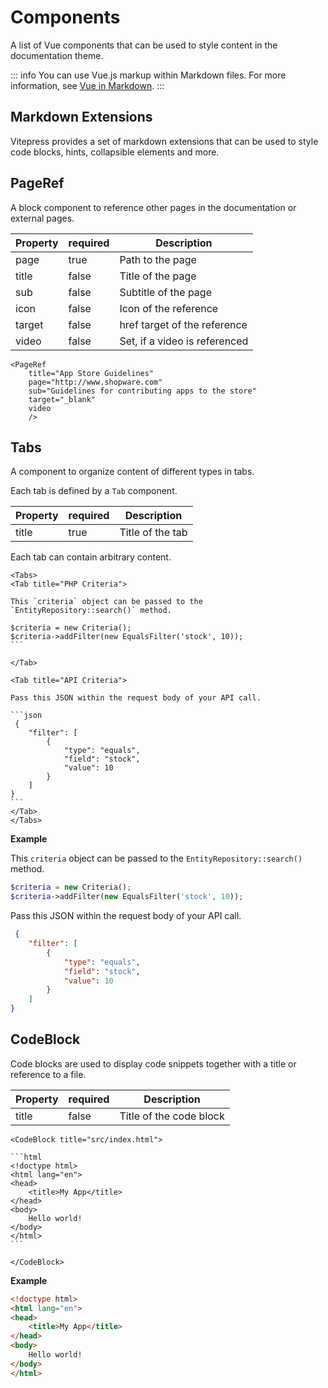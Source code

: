 # Components

A list of Vue components that can be used to style content in the documentation theme.

::: info
You can use Vue.js markup within Markdown files. For more information, see [Vue in Markdown](https://vitepress.vuejs.org/guide/using-vue).
:::

## Markdown Extensions

Vitepress provides a set of markdown extensions that can be used to style code blocks, hints, collapsible elements and more.

<PageRef title="Vitepress Markdown Extensions" sub="All markdown extensions available for usage in the documentation theme" page="https://vitepress.vuejs.org/guide/markdown" target="_blank" />

## PageRef

A block component to reference other pages in the documentation or external pages.

| Property | required | Description                   |
|----------|----------|-------------------------------|
| page     | true     | Path to the page              |
| title    | false    | Title of the page             |
| sub      | false    | Subtitle of the page          |
| icon     | false    | Icon of the reference         |
| target   | false    | href target of the reference  |
| video    | false    | Set, if a video is referenced |

```vue-html
<PageRef
    title="App Store Guidelines"
    page="http://www.shopware.com"
    sub="Guidelines for contributing apps to the store"
    target="_blank"
    video
    />
```

<PageRef
    title="App Store Guidelines"
    page="http://www.shopware.com"
    sub="Guidelines for contributing apps to the store"
    target="_blank"
    video
    />

## Tabs

A component to organize content of different types in tabs.

Each tab is defined by a `Tab` component.

| Property | required | Description      |
|----------|----------|------------------|
| title    | true     | Title of the tab |

Each tab can contain arbitrary content.

````vue-html
<Tabs>
<Tab title="PHP Criteria">

This `criteria` object can be passed to the `EntityRepository::search()` method.

$criteria = new Criteria();
$criteria->addFilter(new EqualsFilter('stock', 10));
```

</Tab>

<Tab title="API Criteria">

Pass this JSON within the request body of your API call.

```json
 {
    "filter": [
        { 
            "type": "equals", 
            "field": "stock", 
            "value": 10
        }    
    ]
}
```
</Tab>
</Tabs>
````

**Example**

<Tabs>
<Tab title="PHP Criteria">

This `criteria` object can be passed to the `EntityRepository::search()` method.

```php
$criteria = new Criteria();
$criteria->addFilter(new EqualsFilter('stock', 10));
```
</Tab>

<Tab title="API Criteria">

Pass this JSON within the request body of your API call.

```json
 {
    "filter": [
        { 
            "type": "equals", 
            "field": "stock", 
            "value": 10
        }    
    ]
}
```
</Tab>
</Tabs>

## CodeBlock

Code blocks are used to display code snippets together with a title or reference to a file.

| Property | required | Description             |
|----------|----------|-------------------------|
| title    | false    | Title of the code block |

````vue-html
<CodeBlock title="src/index.html">

```html
<!doctype html>
<html lang="en">
<head>
    <title>My App</title>
</head>
<body>
    Hello world!
</body>
</html>
```

</CodeBlock>
````

**Example**

<CodeBlock title="src/index.html">

```html
<!doctype html>
<html lang="en">
<head>
    <title>My App</title>
</head>
<body>
    Hello world!
</body>
</html>
```

</CodeBlock>